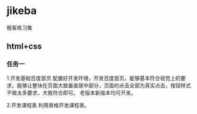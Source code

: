 # jikeba
极客练习集
<h2>html+css</h2>
<h3>任务一</h3>
1.开发基础百度首页
配置好开发环境，开发百度首页，能够基本符合视觉上的要求，能够让整块在页面大致垂直居中部分，页面的点击全部为真实点击，按钮样式不做太多要求，大致符合即可。 老版本新版本均可开发。

2.开发课程表
利用表格开发课程表。




